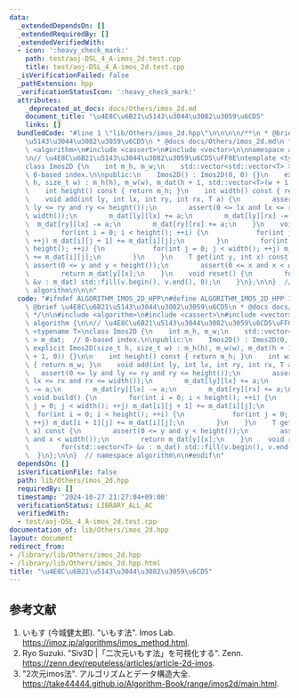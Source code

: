 ```yaml
---
data:
  _extendedDependsOn: []
  _extendedRequiredBy: []
  _extendedVerifiedWith:
  - icon: ':heavy_check_mark:'
    path: test/aoj-DSL_4_A-imos_2d.test.cpp
    title: test/aoj-DSL_4_A-imos_2d.test.cpp
  _isVerificationFailed: false
  _pathExtension: hpp
  _verificationStatusIcon: ':heavy_check_mark:'
  attributes:
    _deprecated_at_docs: docs/Others/imos_2d.md
    document_title: "\u4E8C\u6B21\u5143\u3044\u3082\u3059\u6CD5"
    links: []
  bundledCode: "#line 1 \"lib/Others/imos_2d.hpp\"\n\n\n\n/**\n * @brief \u4E8C\u6B21\
    \u5143\u3044\u3082\u3059\u6CD5\n * @docs docs/Others/imos_2d.md\n */\n\n#include\
    \ <algorithm>\n#include <cassert>\n#include <vector>\n\nnamespace algorithm {\n\
    \n// \u4E8C\u6B21\u5143\u3044\u3082\u3059\u6CD5\uFF0E\ntemplate <typename T>\n\
    class Imos2D {\n    int m_h, m_w;\n    std::vector<std::vector<T> > m_dat;  //\
    \ 0-based index.\n\npublic:\n    Imos2D() : Imos2D(0, 0) {}\n    explicit Imos2D(size_t\
    \ h, size_t w) : m_h(h), m_w(w), m_dat(h + 1, std::vector<T>(w + 1, 0)) {}\n\n\
    \    int height() const { return m_h; }\n    int width() const { return m_w; }\n\
    \    void add(int ly, int lx, int ry, int rx, T a) {\n        assert(0 <= ly and\
    \ ly <= ry and ry <= height());\n        assert(0 <= lx and lx <= rx and rx <=\
    \ width());\n        m_dat[ly][lx] += a;\n        m_dat[ly][rx] -= a;\n      \
    \  m_dat[ry][lx] -= a;\n        m_dat[ry][rx] += a;\n    }\n    void build() {\n\
    \        for(int i = 0; i < height(); ++i) {\n            for(int j = 0; j < width();\
    \ ++j) m_dat[i][j + 1] += m_dat[i][j];\n        }\n        for(int i = 0; i <\
    \ height(); ++i) {\n            for(int j = 0; j < width(); ++j) m_dat[i + 1][j]\
    \ += m_dat[i][j];\n        }\n    }\n    T get(int y, int x) const {\n       \
    \ assert(0 <= y and y < height());\n        assert(0 <= x and x < width());\n\
    \        return m_dat[y][x];\n    }\n    void reset() {\n        for(std::vector<T>\
    \ &v : m_dat) std::fill(v.begin(), v.end(), 0);\n    }\n};\n\n}  // namespace\
    \ algorithm\n\n\n"
  code: "#ifndef ALGORITHM_IMOS_2D_HPP\n#define ALGORITHM_IMOS_2D_HPP 1\n\n/**\n *\
    \ @brief \u4E8C\u6B21\u5143\u3044\u3082\u3059\u6CD5\n * @docs docs/Others/imos_2d.md\n\
    \ */\n\n#include <algorithm>\n#include <cassert>\n#include <vector>\n\nnamespace\
    \ algorithm {\n\n// \u4E8C\u6B21\u5143\u3044\u3082\u3059\u6CD5\uFF0E\ntemplate\
    \ <typename T>\nclass Imos2D {\n    int m_h, m_w;\n    std::vector<std::vector<T>\
    \ > m_dat;  // 0-based index.\n\npublic:\n    Imos2D() : Imos2D(0, 0) {}\n   \
    \ explicit Imos2D(size_t h, size_t w) : m_h(h), m_w(w), m_dat(h + 1, std::vector<T>(w\
    \ + 1, 0)) {}\n\n    int height() const { return m_h; }\n    int width() const\
    \ { return m_w; }\n    void add(int ly, int lx, int ry, int rx, T a) {\n     \
    \   assert(0 <= ly and ly <= ry and ry <= height());\n        assert(0 <= lx and\
    \ lx <= rx and rx <= width());\n        m_dat[ly][lx] += a;\n        m_dat[ly][rx]\
    \ -= a;\n        m_dat[ry][lx] -= a;\n        m_dat[ry][rx] += a;\n    }\n   \
    \ void build() {\n        for(int i = 0; i < height(); ++i) {\n            for(int\
    \ j = 0; j < width(); ++j) m_dat[i][j + 1] += m_dat[i][j];\n        }\n      \
    \  for(int i = 0; i < height(); ++i) {\n            for(int j = 0; j < width();\
    \ ++j) m_dat[i + 1][j] += m_dat[i][j];\n        }\n    }\n    T get(int y, int\
    \ x) const {\n        assert(0 <= y and y < height());\n        assert(0 <= x\
    \ and x < width());\n        return m_dat[y][x];\n    }\n    void reset() {\n\
    \        for(std::vector<T> &v : m_dat) std::fill(v.begin(), v.end(), 0);\n  \
    \  }\n};\n\n}  // namespace algorithm\n\n#endif\n"
  dependsOn: []
  isVerificationFile: false
  path: lib/Others/imos_2d.hpp
  requiredBy: []
  timestamp: '2024-10-27 21:27:04+09:00'
  verificationStatus: LIBRARY_ALL_AC
  verifiedWith:
  - test/aoj-DSL_4_A-imos_2d.test.cpp
documentation_of: lib/Others/imos_2d.hpp
layout: document
redirect_from:
- /library/lib/Others/imos_2d.hpp
- /library/lib/Others/imos_2d.hpp.html
title: "\u4E8C\u6B21\u5143\u3044\u3082\u3059\u6CD5"
---
```

## 参考文献

1. いもす (今城健太郎). "いもす法". Imos Lab. <https://imoz.jp/algorithms/imos_method.html>.
1. Ryo Suzuki. "Siv3D \|「二次元いもす法」を可視化する". Zenn. <https://zenn.dev/reputeless/articles/article-2d-imos>.
1. "2次元imos法". アルゴリズムとデータ構造大全. <https://take44444.github.io/Algorithm-Book/range/imos2d/main.html>.
